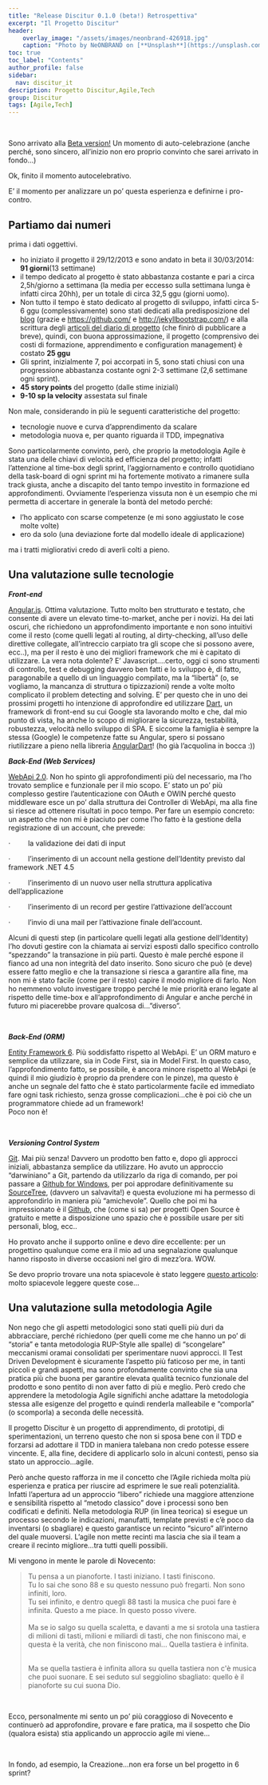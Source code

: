 ```yaml
---
title: "Release Discitur 0.1.0 (beta!) Retrospettiva"
excerpt: "Il Progetto Discitur"
header:
    overlay_image: "/assets/images/neonbrand-426918.jpg"
    caption: "Photo by NeONBRAND on [**Unsplash**](https://unsplash.com/photos/zFSo6bnZJTw)"
toc: true
toc_label: "Contents"
author_profile: false
sidebar:
  nav: discitur_it
description: Progetto Discitur,Agile,Tech
group: Discitur
tags: [Agile,Tech]
---
```


<!-- Markup JSON-LD generato da Assistente per il markup dei dati strutturati di Google. -->
<script type="application/ld+json">
{
  "@context" : "http://schema.org",
  "@type" : "Article",
  "name" : "Release Discitur 0.1.0 (beta!) Retrospettiva",
  "author" : {
    "@type" : "Person",
    "name" : "William Verdolini"
  },
  "datePublished" : "2014-04-10",
  "articleSection" : [ "Agile","Tech"  ],
  "url" : "http://williamverdolini.github.io/2014/04/10/discitur-beta_retrospective"
}
</script>

 

Sono arrivato alla <a href="https://github.com/williamverdolini/discitur-web/releases/tag/0.1.0" target="_blank">Beta version!</a> Un momento di auto-celebrazione (anche
perché, sono sincero, all’inizio non ero proprio convinto che sarei arrivato in
fondo…)

Ok, finito il momento autocelebrativo.

E’ il momento per analizzare un po’ questa esperienza e definirne i
pro-contro.

## Partiamo dai numeri

prima i dati oggettivi.

- ho iniziato il progetto il 29/12/2013 e sono
     andato in beta il 30/03/2014: **91 giorni**(13 settimane)
- il tempo dedicato al progetto è stato
     abbastanza costante e pari a circa 2,5h/giorno a settimana (la media per
     eccesso sulla settimana lunga è infatti circa 20hh), per un totale di circa
     32,5 ggu (giorni uomo).
- Non tutto il tempo è stato dedicato al
     progetto di sviluppo, infatti circa 5-6 ggu (complessivamente) sono stati
     dedicati alla predisposizione del <a href="http://williamverdolini.github.io/" target="_blank">blog</a> (grazie e <a href="https://github.com/" target="_blank">https://github.com/</a> e <a href="http://jekyllbootstrap.com/" target="_blank">http://jekyllbootstrap.com/</a>) e alla
     scrittura degli <a href="http://williamverdolini.github.io/Discitur.html" target="_blank">articoli del diario di progetto</a> (che finirò di pubblicare a breve), quindi, con
     buona approssimazione, il progetto (comprensivo dei costi di formazione,
     apprendimento e configuration management) è costato **25 ggu**
- Gli sprint, inizialmente 7, poi accorpati in
     5, sono stati chiusi con una progressione abbastanza costante ogni 2-3
     settimane (2,6 settimane ogni sprint).
- **45 story
     points** del progetto (dalle
     stime iniziali) 
- **9-10
     sp la velocity** assestata sul
     finale

Non male, considerando in più le seguenti caratteristiche del progetto:

- tecnologie nuove e curva d’apprendimento da
     scalare
- metodologia nuova e, per quanto riguarda il
     TDD, impegnativa

Sono particolarmente convinto, però, che proprio la metodologia Agile è
stata una delle chiavi di velocità ed efficienza del progetto; infatti
l’attenzione al time-box degli sprint, l’aggiornamento e controllo quotidiano
della task-board di ogni sprint mi ha fortemente motivato a rimanere sulla
track giusta, anche a discapito del tanto tempo investito in formazione ed
approfondimenti. Ovviamente l’esperienza vissuta non è un esempio che mi
permetta di accertare in generale la bontà del metodo perché:

- l’ho applicato con scarse competenze (e mi
     sono aggiustato le cose molte volte)
- ero da solo (una deviazione forte dal modello
     ideale di applicazione)

ma i tratti migliorativi credo di averli colti a pieno.

## Una valutazione sulle tecnologie

**_Front-end_**

<a href="http://angularjs.org/" target="_blank">Angular.js</a>. Ottima valutazione. Tutto molto ben strutturato
e testato, che consente di avere un elevato time-to-market, anche per i novizi.
Ha dei lati oscuri, che richiedono un approfondimento importante e non sono
intuitivi come il resto (come quelli legati al routing, al dirty-checking,
all’uso delle direttive collegate, all’intreccio carpiato tra gli scope che si
possono avere, ecc..), ma per il resto è uno dei migliori framework che mi è
capitato di utilizzare. La vera nota dolente? E’ Javascript….certo, oggi ci
sono strumenti di controllo, test e debugging davvero ben fatti e lo sviluppo
è, di fatto, paragonabile a quello di un linguaggio compilato, ma la “libertà”
(o, se vogliamo, la mancanza di struttura o tipizzazioni) rende a volte molto
complicato il problem detecting and solving. E’ per questo che in uno dei
prossimi progetti ho intenzione di approfondire ed utilizzare <a href="https://www.dartlang.org/" target="_blank">Dart</a>, un framework di front-end su cui
Google sta lavorando molto e che, dal mio punto di vista, ha anche lo scopo di
migliorare la sicurezza, testabilità, robustezza, velocità nello sviluppo di
SPA. E siccome la famiglia è sempre la stessa (Google) le competenze fatte su
Angular, spero si possano riutilizzare a pieno nella libreria <a href="https://angulardart.org/" target="_blank">AngularDart</a>! (ho già l’acquolina in bocca :))

**_Back-End (Web Services)_**

<a href="http://www.asp.net/vnext/overview/aspnet-web-api" target="_blank">WebApi 2.0</a>. Non ho spinto gli approfondimenti più del
necessario, ma l’ho trovato semplice e funzionale per il mio scopo. E’ stato un
po’ più complesso gestire l’autenticazione con OAuth e OWIN perché questo
middleware esce un po’ dalla struttura dei Controller di WebApi, ma alla fine
si riesce ad ottenere risultati in poco tempo. Per fare un esempio concreto: un
aspetto che non mi è piaciuto per come l’ho fatto è la gestione della
registrazione di un account, che prevede:

·        
la
validazione dei dati di input

·        
l’inserimento
di un account nella gestione dell’Identity previsto dal framework .NET 4.5

·        
l’inserimento
di un nuovo user nella struttura applicativa dell’applicazione 

·        
l’inserimento
di un record per gestire l’attivazione dell’account

·        
l’invio di
una mail per l’attivazione finale dell’account. 

Alcuni di questi step (in particolare quelli legati alla gestione dell’Identity)
l’ho dovuti gestire con la chiamata ai servizi esposti dallo specifico
controllo “spezzando” la transazione in più parti. Questo è male perché espone
il fianco ad una non integrità del dato inserito. Sono sicuro che può (e deve)
essere fatto meglio e che la transazione si riesca a garantire alla fine, ma
non mi è stato facile (come per il resto) capire il modo migliore di farlo. Non
ho nemmeno voluto investigare troppo perché le mie priorità erano legate al
rispetto delle time-box e all’approfondimento di Angular e anche perché in
futuro mi piacerebbe provare qualcosa di…”diverso”.

 

**_Back-End (ORM)_**

<a href="http://msdn.microsoft.com/en-us/data/ee712907.aspx" target="_blank">Entity Framework 6</a>. Più soddisfatto rispetto al WebApi. E’ un ORM
maturo e semplice da utilizzare, sia in Code First, sia in Model First. In
questo caso, l’approfondimento fatto, se possibile, è ancora minore rispetto al
WebApi (e quindi il mio giudizio è proprio da prendere con le pinze), ma questo
è anche un segnale del fatto che è stato particolarmente facile ed immediato
fare ogni task richiesto, senza grosse complicazioni…che è poi ciò che un
programmatore chiede ad un framework!<br/>Poco non è!

 

**_Versioning Control System_**

<a href="http://git-scm.com/" target="_blank">Git</a>. Mai più senza! Davvero un prodotto
ben fatto e, dopo gli approcci iniziali, abbastanza semplice da utilizzare. Ho
avuto un approccio “darwiniano” a Git, partendo da utilizzarlo da riga di
comando, per poi passare a <a href="http://git-scm.com/" target="_blank">Github for Windows</a>,
per poi approdare definitivamente su <a href="http://www.sourcetreeapp.com/" target="_blank">SourceTree</a>,
(davvero un salvavita!) e questa evoluzione mi ha permesso di approfondirlo in
maniera più “amichevole”. Quello che poi mi ha impressionato è il <a href="https://github.com/" target="_blank">Github</a>, che (come si sa) per progetti Open
Source è gratuito e mette a disposizione uno spazio che è possibile usare per
siti personali, blog, ecc..

Ho provato anche il supporto online e devo dire eccellente: per un
progettino qualunque come era il mio ad una segnalazione qualunque hanno
risposto in diverse occasioni nel giro di mezz’ora. WOW.

Se devo proprio trovare una nota spiacevole è stato leggere <a href="http://techcrunch.com/2014/03/15/julie-ann-horvath-describes-sexism-and-intimidation-behind-her-github-exit//" target="_blank">questo articolo</a>: molto spiacevole leggere queste cose…
 

## Una valutazione sulla metodologia Agile

Non nego che gli aspetti metodologici sono stati quelli più duri da
abbracciare, perché richiedono (per quelli come me che hanno un po’ di “storia”
e tanta metodologia RUP-Style alle spalle) di “scongelare” meccanismi oramai
consolidati per sperimentare nuovi approcci. Il Test Driven Development è
sicuramente l’aspetto più faticoso per me, in tanti piccoli e grandi aspetti,
ma sono profondamente convinto che sia una pratica più che buona per garantire
elevata qualità tecnico funzionale del prodotto e sono pentito di non aver
fatto di più e meglio. Però credo che apprendere la metodologia Agile significhi
anche adattare la metodologia stessa alle esigenze del progetto e quindi
renderla malleabile e “comporla” (o scomporla) a seconda delle necessità.

Il progetto Discitur è un progetto di apprendimento, di prototipi, di
sperimentazioni, un terreno questo che non si sposa bene con il TDD e forzarsi
ad adottare il TDD in maniera talebana non credo potesse essere vincente. E,
alla fine, decidere di applicarlo solo in alcuni contesti, penso sia stato un
approccio…agile.

Però anche questo rafforza in me il concetto che l’Agile richieda molta più
esperienza e pratica per riuscire ad esprimere le sue reali potenzialità. Infatti
l’apertura ad un approccio “libero” richiede una maggiore attenzione e
sensibilità rispetto al “metodo classico” dove i processi sono ben codificati e
definiti. Nella metodologia RUP (in linea teorica) si esegue un processo
secondo le indicazioni, manufatti, template previsti e c’è poco da inventarsi
(o sbagliare) e questo garantisce un recinto “sicuro” all’interno del quale
muoversi. L’agile non mette recinti ma lascia che sia il team a creare il
recinto migliore…tra tutti quelli possibili. 

Mi vengono in mente le parole di Novecento: 

<blockquote>Tu pensa a un pianoforte. I tasti iniziano. I tasti finiscono. <br/>
Tu lo sai che sono 88 e su questo nessuno può fregarti. Non sono infiniti, loro.<br/>
Tu sei infinito, e dentro quegli 88 tasti la musica che puoi fare è infinita. Questo
a me piace. In questo posso vivere. <br/><br/>
Ma se io salgo su quella scaletta, e
davanti a me si srotola una tastiera di milioni di tasti, milioni e miliardi di
tasti, che non finiscono mai, e questa è la verità, che non finiscono mai...
Quella tastiera è infinita.  <br/><br/>

Ma se quella tastiera è infinita allora su quella tastiera non c'è musica
che puoi suonare. E sei seduto sul seggiolino sbagliato: quello è il pianoforte
su cui suona Dio.</blockquote>

 

Ecco, personalmente mi sento un po’ più coraggioso di Novecento e
continuerò ad approfondire, provare e fare pratica, ma il sospetto che Dio
(qualora esista) stia applicando un approccio agile mi viene…

 

In fondo, ad esempio, la Creazione…non era forse un bel progetto in 6
sprint?

 